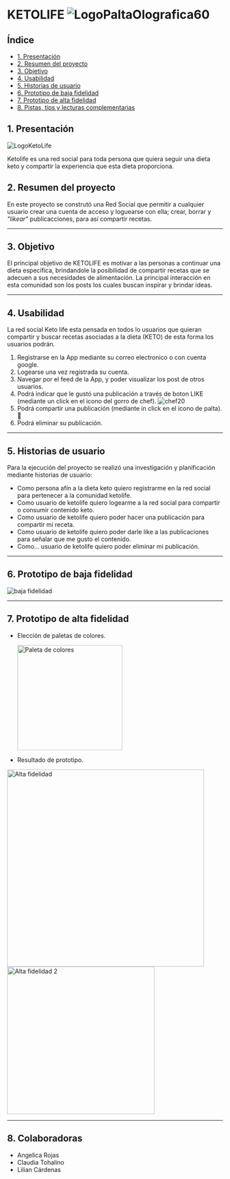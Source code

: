 # KETOLIFE ![LogoPaltaOlografica60](https://github.com/Liliancardenas/DEV006-social-network.github.io/assets/127140327/a2e3caed-a250-400e-b168-35252952f03c)

## Índice

* [1. Presentación](#1-presentación)
* [2. Resumen del proyecto](#2-resumen-del-proyecto)
* [3. Objetivo](#3-objetivo)
* [4. Usabilidad](#4-usabilidad)
* [5. Historias de usuario](#5-historias-de-usuario-)
* [6. Prototipo de baja fidelidad](#6-prototipo-de-baja-fidelidad)
* [7. Prototipo de alta fidelidad](#7-Prototipo-de-alta-fidelidad)
* [8. Pistas, tips y lecturas complementarias](#8-pistas-tips-y-lecturas-complementarias)

## 1. Presentación

![LogoKetoLife](https://github.com/Liliancardenas/DEV006-data-loversRickandMorty/assets/127140327/9c614bdf-f063-46ef-9235-eebc9ca4042a)

Ketolife es una red social para toda persona que quiera seguir una dieta keto y compartir la experiencia que esta dieta proporciona.


## 2. Resumen del proyecto

En este proyecto se construtó una Red Social que permitir a cualquier usuario crear una cuenta de acceso
y loguearse con ella; crear, borrar y _"likear"_ publicacciones, para así compartir recetas. 
*** 


## 3. Objetivo

El principal objetivo de KETOLIFE es motivar a las personas a continuar una dieta específica, brindandole la posibilidad de compartir recetas que se adecuen a sus necesidades de alimentación. La principal interacción en esta comunidad son los posts los cuales buscan inspirar y brindar ideas. 
***


## 4. Usabilidad

La red social Keto life esta pensada en todos lo usuarios que quieran compartir y buscar recetas asociadas a la dieta (KETO)  de esta forma los usuarios podrán.
1. Registrarse en la App mediante su correo electronico o con cuenta google.
2. Logearse una vez registrada su cuenta.
3. Navegar por el feed de la App, y poder visualizar los post de otros usuarios.
4. Podrá indicar que le gustó una publicación a través de boton LIKE (mediante un click en el icono del gorro de chef). 
![chef20](https://github.com/Liliancardenas/DEV006-social-network.github.io/assets/127140327/d9e2dd02-bbce-4e5b-a514-8f558574936b)
5. Podrá compartir una publicación (mediante in click en el icono de palta). 🥑
6. Podrá eliminar su publicación. 
***


## 5. Historias de usuario 

Para la ejecución del proyecto se realizó una investigación y planificación mediante historias de usuario: 
* Como persona afín a la dieta keto quiero registrarme en la red social para pertenecer a la comunidad ketolife.
* Como usuario de ketolife quiero logearme a la red social para compartir o consumir contenido keto.
* Como usuario de ketolife quiero poder hacer una publicación para compartir mi receta.
* Como usuario de ketolife quiero poder darle like a las publicaciones para señalar que me gusto el contenido.
* Como… usuario de ketolife quiero poder eliminar mi publicación.
***


## 6. Prototipo de baja fidelidad 

![baja fidelidad](https://github.com/Liliancardenas/DEV006-social-network.github.io/assets/127140327/277954fc-cff4-4c64-b025-d38b48ab4150)

***


## 7. Prototipo de alta fidelidad 
* Elección de paletas de colores.

    <img width="245" alt="Paleta de colores" src="https://github.com/Liliancardenas/DEV006-social-network.github.io/assets/127140327/7d2d1f99-fcff-486b-a279-0721341af464">

* Resultado de prototipo.

<img width="460" alt="Alta fidelidad" src="https://github.com/Liliancardenas/DEV006-social-network.github.io/assets/127140327/0e18fe09-83e9-47fd-a494-c3ec211a4d31">

<img width="344" alt="Alta fidelidad 2" src="https://github.com/Liliancardenas/DEV006-social-network.github.io/assets/127140327/22147b3d-44a8-43f9-94dc-442e2b82bb8e">

***


## 8. Colaboradoras 

* Angelica Rojas
* Claudia Tohalino
* Lilian Cárdenas








